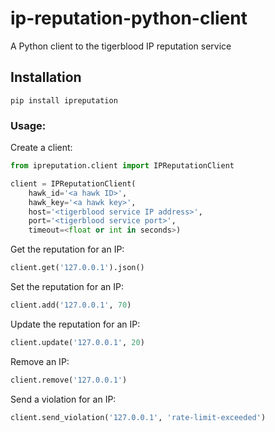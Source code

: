 # ip-reputation-python-client

A Python client to the tigerblood IP reputation service

## Installation

`pip install ipreputation`


###  Usage:

Create a client:

```python
from ipreputation.client import IPReputationClient

client = IPReputationClient(
    hawk_id='<a hawk ID>',
	hawk_key='<a hawk key>',
	host='<tigerblood service IP address>',
	port='<tigerblood service port>',
	timeout=<float or int in seconds>)
```

Get the reputation for an IP:

```python
client.get('127.0.0.1').json()
```

Set the reputation for an IP:

```python
client.add('127.0.0.1', 70)
```

Update the reputation for an IP:

```python
client.update('127.0.0.1', 20)
```

Remove an IP:

```python
client.remove('127.0.0.1')
```

Send a violation for an IP:

```python
client.send_violation('127.0.0.1', 'rate-limit-exceeded')
```
